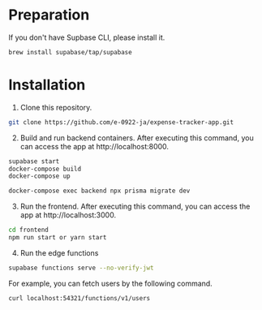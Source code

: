 # Preparation

If you don't have Supbase CLI, please install it.

```bash
brew install supabase/tap/supabase
```

# Installation

1. Clone this repository.

```bash
git clone https://github.com/e-0922-ja/expense-tracker-app.git
```

2. Build and run backend containers. After executing this command, you can access the app at http://localhost:8000.

```bash
supabase start
docker-compose build
docker-compose up
```

```bash
docker-compose exec backend npx prisma migrate dev
```

3. Run the frontend. After executing this command, you can access the app at http://localhost:3000.

```bash
cd frontend
npm run start or yarn start
```

4. Run the edge functions

```bash
supabase functions serve --no-verify-jwt
```

For example, you can fetch users by the following command.

```bash
curl localhost:54321/functions/v1/users
```
